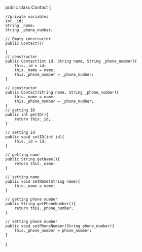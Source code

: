 public class Contact {

    //private variables
    int _id;
    String _name;
    String _phone_number;
 
    // Empty constructor
    public Contact(){
 
    }
    // constructor
    public Contact(int id, String name, String _phone_number){
        this._id = id;
        this._name = name;
        this._phone_number = _phone_number;
    }
 
    // constructor
    public Contact(String name, String _phone_number){
        this._name = name;
        this._phone_number = _phone_number;
    }
    // getting ID
    public int getID(){
        return this._id;
    }
 
    // setting id
    public void setID(int id){
        this._id = id;
    }
 
    // getting name
    public String getName(){
        return this._name;
    }
 
    // setting name
    public void setName(String name){
        this._name = name;
    }
 
    // getting phone number
    public String getPhoneNumber(){
        return this._phone_number;
    }
 
    // setting phone number
    public void setPhoneNumber(String phone_number){
        this._phone_number = phone_number;
    }
}

